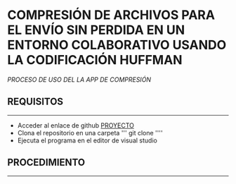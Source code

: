 # COMPRESIÓN DE ARCHIVOS PARA EL ENVÍO SIN PERDIDA EN UN ENTORNO COLABORATIVO USANDO LA CODIFICACIÓN HUFFMAN
*PROCESO DE USO DEL LA APP DE COMPRESIÓN*

## REQUISITOS
----------------
* Acceder al enlace de github [PROYECTO](https://github.com/STYersonH/compressionProyectHuffmanAA.git)
* Clona el repositorio en una carpeta
    ''' 
    git clone
    ''''
* Ejecuta el programa en el editor de visual studio

## PROCEDIMIENTO
----------------
